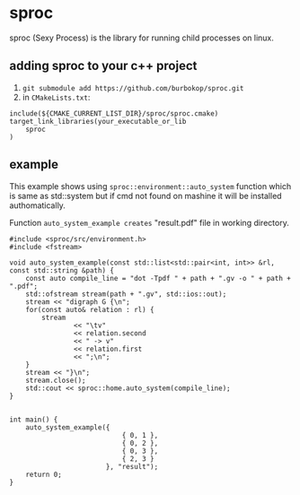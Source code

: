 # sproc
sproc (Sexy Process) is the library for running child processes on linux.


## adding sproc to your c++ project

1. `git submodule add https://github.com/burbokop/sproc.git`</br>
2. in `CMakeLists.txt`: 
```
include(${CMAKE_CURRENT_LIST_DIR}/sproc/sproc.cmake)
target_link_libraries(your_executable_or_lib
    sproc
)

```


## example

This example shows using `sproc::environment::auto_system` function which is same as std::system but if cmd not found on mashine it will be installed authomatically.</br>

Function `auto_system_example creates` "result.pdf" file in working directory.

```
#include <sproc/src/environment.h>
#include <fstream>

void auto_system_example(const std::list<std::pair<int, int>> &rl, const std::string &path) {
    const auto compile_line = "dot -Tpdf " + path + ".gv -o " + path + ".pdf";
    std::ofstream stream(path + ".gv", std::ios::out);
    stream << "digraph G {\n";
    for(const auto& relation : rl) {
        stream
                << "\tv"
                << relation.second
                << " -> v"
                << relation.first
                << ";\n";
    }
    stream << "}\n";
    stream.close();
    std::cout << sproc::home.auto_system(compile_line);
}


int main() {
    auto_system_example({
                            { 0, 1 },
                            { 0, 2 },
                            { 0, 3 },
                            { 2, 3 }
                        }, "result");
    return 0;
}
```